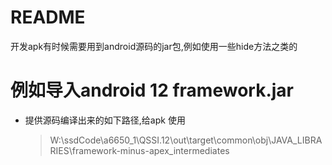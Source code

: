 # README

开发apk有时候需要用到android源码的jar包,例如使用一些hide方法之类的

# 例如导入android 12 framework.jar

* 提供源码编译出来的如下路径,给apk 使用

    > W:\ssdCode\a6650_1\QSSI.12\out\target\common\obj\JAVA_LIBRARIES\framework-minus-apex_intermediates